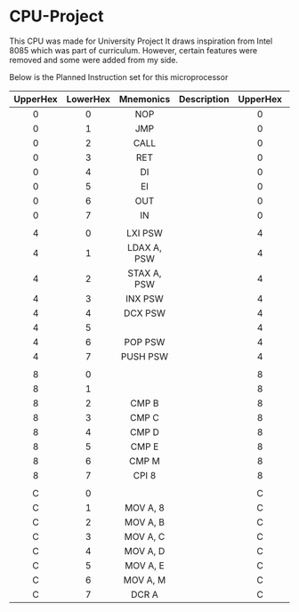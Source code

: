 # CPU-Project
This CPU was made for University Project
It draws inspiration from Intel 8085 which was part of curriculum. However, certain features were removed and some were added from my side.

Below is the Planned Instruction set for this microprocessor

|UpperHex|LowerHex|Mnemonics|Description|UpperHex|LowerHex|Mnemonics|Description|UpperHex|LowerHex|Mnemonics|Description|UpperHex|LowerHex|Mnemonics|Description|UpperHex|LowerHex|Mnemonics|Description|UpperHex|LowerHex|Mnemonics|Description|UpperHex|LowerHex|Mnemonics|Description|UpperHex|LowerHex|Mnemonics|
|:---:|:---:|:-------------:|---|:---:|:---:|:-------:|---|:---:|:---:|:------------:|---|:---:|:---:|:------------:|---|:---:|:---:|:------------:|---|:---:|:---:|:------------:|---|:---:|:---:|:----------:|---|:---:|:---:|:-------:|
| 0 | 0 | NOP         |   | 0 | 8 |       |   | 1 | 0 |            |   | 1 | 8 |            |   | 2 | 0 |            |   | 2 | 8 |            |   | 3 | 0 |          |   | 3 | 8 |       |
| 0 | 1 | JMP         |   | 0 | 9 |       |   | 1 | 1 |            |   | 1 | 9 |            |   | 2 | 1 |            |   | 2 | 9 |            |   | 3 | 1 |          |   | 3 | 9 |       |
| 0 | 2 | CALL        |   | 0 | A |       |   | 1 | 2 |            |   | 1 | A |            |   | 2 | 2 |            |   | 2 | A |            |   | 3 | 2 |          |   | 3 | A |       |
| 0 | 3 | RET         |   | 0 | B |       |   | 1 | 3 |            |   | 1 | B |            |   | 2 | 3 |            |   | 2 | B |            |   | 3 | 3 |          |   | 3 | B |       |
| 0 | 4 | DI          |   | 0 | C |       |   | 1 | 4 |            |   | 1 | C |            |   | 2 | 4 |            |   | 2 | C |            |   | 3 | 4 |          |   | 3 | C |       |
| 0 | 5 | EI          |   | 0 | D |       |   | 1 | 5 |            |   | 1 | D |            |   | 2 | 5 |            |   | 2 | D |            |   | 3 | 5 |          |   | 3 | D |       |
| 0 | 6 | OUT         |   | 0 | E |       |   | 1 | 6 |            |   | 1 | E |            |   | 2 | 6 |            |   | 2 | E |            |   | 3 | 6 |          |   | 3 | E |       |
| 0 | 7 | IN          |   | 0 | F |       |   | 1 | 7 |            |   | 1 | F |            |   | 2 | 7 |            |   | 2 | F |            |   | 3 | 7 |          |   | 3 | F |       |
|   |   |             |   |   |   |       |   |   |   |            |   |   |   |            |   |   |   |            |   |   |   |            |   |   |   |          |   |   |   |       |
| 4 | 0 |  LXI PSW    |   | 4 | 8 |       |   | 5 | 0 |  LXI BC    |   | 5 | 8 |  LXI DE    |   | 6 | 0 |  LXI SP    |   | 6 | 8 |  LXI PC    |   | 7 | 0 |          |   | 7 | 8 |       |
| 4 | 1 | LDAX A, PSW |   | 4 | 9 |       |   | 5 | 1 | LDAX A, BC |   | 5 | 9 | LDAX A, DE |   | 6 | 1 | LDAX A, SP |   | 6 | 9 | LDAX A, PC |   | 7 | 1 |          |   | 7 | 9 |       |
| 4 | 2 | STAX A, PSW |   | 4 | A |       |   | 5 | 2 | STAX A, BC |   | 5 | A | STAX A, DE |   | 6 | 2 | STAX A, SP |   | 6 | A | STAX A, PC |   | 7 | 2 |          |   | 7 | A |       |
| 4 | 3 | INX PSW     |   | 4 | B |       |   | 5 | 3 | INX BC     |   | 5 | B | INX DE     |   | 6 | 3 | INX SP     |   | 6 | B | INX PC     |   | 7 | 3 |          |   | 7 | B |       |
| 4 | 4 | DCX PSW     |   | 4 | C |       |   | 5 | 4 | DCX BC     |   | 5 | C | DCX DE     |   | 6 | 4 | DCX SP     |   | 6 | C | DCX PC     |   | 7 | 4 |          |   | 7 | C |       |
| 4 | 5 |             |   | 4 | D |       |   | 5 | 5 |            |   | 5 | D |            |   | 6 | 5 |            |   | 6 | D |            |   | 7 | 5 |          |   | 7 | D |       |
| 4 | 6 | POP PSW     |   | 4 | E |       |   | 5 | 6 | POP BC     |   | 5 | E | POP DE     |   | 6 | 6 | LDAX A, 16 |   | 6 | E | POP PC     |   | 7 | 6 |          |   | 7 | E |       |
| 4 | 7 | PUSH PSW    |   | 4 | F |       |   | 5 | 7 | PUSH BC    |   | 5 | F | PUSH DE    |   | 6 | 7 | STAX A, 16 |   | 6 | F | PUSH PC    |   | 7 | 7 |          |   | 7 | F |       |
|   |   |             |   |   |   |       |   |   |   |            |   |   |   |            |   |   |   |            |   |   |   |            |   |   |   |          |   |   |   |       |
| 8 | 0 |             |   | 8 | 8 |       |   | 9 | 0 |            |   | 9 | 8 |            |   | A | 0 |            |   | A | 8 |            |   | B | 0 |          |   | B | 8 |       |
| 8 | 1 |             |   | 8 | 9 |       |   | 9 | 1 |            |   | 9 | 9 |            |   | A | 1 |            |   | A | 9 |            |   | B | 1 |          |   | B | 9 |       |
| 8 | 2 | CMP B       |   | 8 | A | ADD B |   | 9 | 2 | ADC B      |   | 9 | A | SUB B      |   | A | 2 | SBB B      |   | A | A | ANA B      |   | B | 2 | XRA B    |   | B | A | ORA B |
| 8 | 3 | CMP C       |   | 8 | B | ADD C |   | 9 | 3 | ADC C      |   | 9 | B | SUB C      |   | A | 3 | SBB C      |   | A | B | ANA C      |   | B | 3 | XRA C    |   | B | B | ORA C |
| 8 | 4 | CMP D       |   | 8 | C | ADD D |   | 9 | 4 | ADC D      |   | 9 | C | SUB D      |   | A | 4 | SBB D      |   | A | C | ANA D      |   | B | 4 | XRA D    |   | B | C | ORA D |
| 8 | 5 | CMP E       |   | 8 | D | ADD E |   | 9 | 5 | ADC E      |   | 9 | D | SUB E      |   | A | 5 | SBB E      |   | A | D | ANA E      |   | B | 5 | XRA E    |   | B | D | ORA E |
| 8 | 6 | CMP M       |   | 8 | E | ADD M |   | 9 | 6 | ADC M      |   | 9 | E | SUB M      |   | A | 6 | SBB M      |   | A | E | ANA M      |   | B | 6 | XRA M    |   | B | E | ORA M |
| 8 | 7 | CPI 8       |   | 8 | F | ADI 8 |   | 9 | 7 | ACI 8      |   | 9 | F | SUI 8      |   | A | 7 | SBI 8      |   | A | F | ANI 8      |   | B | 7 | XRI 8    |   | B | F | ORI 8 |
|   |   |             |   |   |   |       |   |   |   |            |   |   |   |            |   |   |   |            |   |   |   |            |   |   |   |          |   |   |   |       |
| C | 0 |             |   | C | 8 |       |   | D | 0 | MOV B, A   |   | D | 8 | MOV C, A   |   | E | 0 | MOV D, A   |   | E | 8 | MOV E, A   |   | F | 0 | MOV M, A |   | F | 8 | INR A |
| C | 1 | MOV A, 8    |   | C | 9 |       |   | D | 1 | MOV B, 8   |   | D | 9 | MOV C, 8   |   | E | 1 | MOV D, 8   |   | E | 9 | MOV E, 8   |   | F | 1 | MOV M, 8 |   | F | 9 |       |
| C | 2 | MOV A, B    |   | C | A |       |   | D | 2 |            |   | D | A | MOV C, B   |   | E | 2 | MOV D, B   |   | E | A | MOV E, B   |   | F | 2 | MOV M, B |   | F | A | INR B |
| C | 3 | MOV A, C    |   | C | B |       |   | D | 3 | MOV B, C   |   | D | B |            |   | E | 3 | MOV D, C   |   | E | B | MOV E, C   |   | F | 3 | MOV M, C |   | F | B | INR C |
| C | 4 | MOV A, D    |   | C | C |       |   | D | 4 | MOV B, D   |   | D | C | MOV C, D   |   | E | 4 |            |   | E | C | MOV E, D   |   | F | 4 | MOV M, D |   | F | C | INR D |
| C | 5 | MOV A, E    |   | C | D |       |   | D | 5 | MOV B, E   |   | D | D | MOV C, E   |   | E | 5 | MOV D, E   |   | E | D |            |   | F | 5 | MOV M, E |   | F | D | INR E |
| C | 6 | MOV A, M    |   | C | E |       |   | D | 6 | MOV B, M   |   | D | E | MOV C, M   |   | E | 6 | MOV D, M   |   | E | E | MOV E, M   |   | F | 6 |          |   | F | E | INR M |
| C | 7 | DCR A       |   | C | F |       |   | D | 7 | DCR B      |   | D | F | DCR C      |   | E | 7 | DCR D      |   | E | F | DCR E      |   | F | 7 | DCR M    |   | F | F | HLT   |
